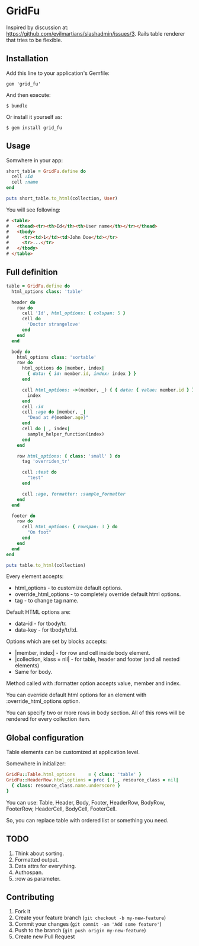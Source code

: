 # GridFu

Inspired by discussion at: https://github.com/evilmartians/slashadmin/issues/3.
Rails table renderer that tries to be flexible.

## Installation

Add this line to your application's Gemfile:

    gem 'grid_fu'

And then execute:

    $ bundle

Or install it yourself as:

    $ gem install grid_fu

## Usage

Somwhere in your app:

```ruby
short_table = GridFu.define do
  cell :id
  cell :name
end

puts short_table.to_html(collection, User)
```

You will see following:

```html
# <table>
#   <thead><tr><th>Id</th><th>User name</th></tr></thead>
#   <tbody>
#     <tr><td>1</td><td>John Doe</td></tr>
#     <tr>...</tr>
#   </tbody>
# </table>
```

## Full definition

```ruby
table = GridFu.define do
  html_options class: 'table'

  header do
    row do
      cell 'Id', html_options: { colspan: 5 }
      cell do
        'Doctor strangelove'
      end
    end
  end

  body do
    html_options class: 'sortable'
    row do
      html_options do |member, index|
        { data: { id: member.id, index: index } }
      end

      cell html_options: ->(member, _) { { data: { value: member.id } } } do |_, index|
        index
      end
      cell :id
      cell :age do |member, _|
        "Dead at #{member.age}"
      end
      cell do |_, index|
        sample_helper_function(index)
      end
    end

    row html_options: { class: 'small' } do
      tag 'overriden_tr'

      cell :test do
        "test"
      end

      cell :age, formatter: :sample_formatter
    end
  end

  footer do
    row do
      cell html_options: { rowspan: 3 } do
        "On foot"
      end
    end
  end
end

puts table.to_html(collection)
```

Every element accepts:
* html_options - to customize default options.
* override_html_options - to completely override default html options.
* tag - to change tag name.

Default HTML options are:
* data-id - for tbody/tr.
* data-key - for tbody/tr/td.

Options which are set by blocks accepts:
* |member, index| - for row and cell inside body element.
* |collection, klass = nil| - for table, header and footer (and all nested elements)
* Same for body.

Method called with :formatter option accepts value, member and index.

You can override default html options for an element with :override_html_options
option.

You can specify two or more rows in body section. All of this rows will be
rendered for every collection item.

## Global configuration

Table elements can be customized at application level.

Somewhere in initializer:

```ruby
GridFu::Table.html_options     = { class: 'table' }
GridFu::HeaderRow.html_options = proc { |_, resource_class = nil|
  { class: resource_class.name.underscore }
}
```

You can use: Table, Header, Body, Footer, HeaderRow, BodyRow, FooterRow,
HeaderCell, BodyCell, FooterCell.

So, you can replace table with ordered list or something you need.

## TODO

1. Think about sorting.
2. Formatted output.
3. Data attrs for everything.
4. Authospan.
5. :row as parameter.

## Contributing

1. Fork it
2. Create your feature branch (`git checkout -b my-new-feature`)
3. Commit your changes (`git commit -am 'Add some feature'`)
4. Push to the branch (`git push origin my-new-feature`)
5. Create new Pull Request

